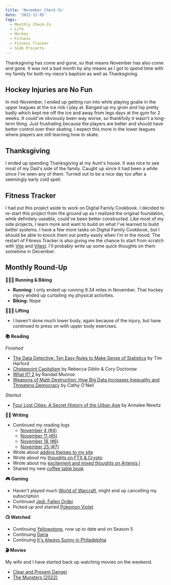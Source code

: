 ```yaml
---
title: 'November Check-In'
date: '2022-12-05'
tags:
  - Monthly Check-In
  - Life
  - Hockey
  - Fitness
  - Fitness Tracker
  - Side Projects
---
```


Thanksgiving has come and gone, so that means November has also come and gone. It was not a bad month by any means as I got to spend time with my family for both my niece's baptism as well as Thanksgiving.
<!-- excerpt -->

## Hockey Injuries are No Fun
In mid-November, I ended up getting run into while playing goalie in the upper leagues at the ice rink I play at. Banged up my groin and hip pretty badly which kept me off the ice and away from legs days at the gym for 2 weeks. It could've obviously been way worse, so thankfully it wasn't a long-term thing. Just frustrating because the players are better and should have better control over their skating. I expect this more in the lower leagues where players are still learning how to skate.

## Thanksgiving
I ended up spending Thanksgiving at my Aunt's house. It was nice to see most of my Dad's side of the family. Caught up since it had been a while since I've seen any of them. Turned out to be a nice day too after a seemingly early cold spell.

## Fitness Tracker
I had put this project aside to work on Digital Family Cookbook. I decided to re-start this project from the ground up as I realized the original foundation, while definitely useable, could've been better constructed. Like most of my side projects, I learn more and want to build on what I've learned to build better systems. I have a few more tasks on Digital Family Cookbook, but I should be able to knock them out pretty easily when I'm in the mood. The restart of Fitness Tracker is also giving me the chance to start from scratch with [Vite](https://vitejs.dev/) and [Vitest](https://vitest.dev/). I'll probably write up some quick thoughts on them sometime in December.

## Monthly Round-Up

**🏃🏼‍♂️ Running & Biking**

- **Running:** I only ended up running 9.34 miles in November. That hockey injury ended up curtailing my physical activities.
- **Biking:** Nope

**🏋🏼‍♂️ Lifting**

- I haven't done much lower body, again because of the injury, but have continued to press on with upper body exercises.

**📚 Reading**

*Finished*
- [The Data Detective: Ten Easy Rules to Make Sense of Statistics](https://bookshop.org/books/the-data-detective-ten-easy-rules-to-make-sense-of-statistics/9780593084663) by Tim Harford
- [Chokepoint Capitalism](https://bookshop.org/books/chokepoint-capitalism-how-big-tech-and-big-content-captured-creative-labor-markets-and-how-we-ll-win-them-back/9780807007068) by Rebecca Giblin & Cory Doctorow
- [What If? 2](https://bookshop.org/p/books/what-if-2-additional-serious-scientific-answers-to-absurd-hypothetical-questions-randall-munroe/18153615?ean=9780525537113) by Randall Munroe
- [Weapons of Math Destruction: How Big Data Increases Inequality and Threatens Democracy](https://bookshop.org/p/books/weapons-of-math-destruction-how-big-data-increases-inequality-and-threatens-democracy-cathy-o-neil/11438502?ean=9780553418835) by Cathy O'Neil

*Started*
- [Four Lost Cities: A Secret History of the Urban Age](https://bookshop.org/p/books/four-lost-cities-a-secret-history-of-the-urban-age-annalee-newitz/16712885?ean=9780393882452) by Annalee Newitz

**✍🏻 Writing**

- Continued my reading logs
	- [November 4 (#4)](https://kpwags.com/posts/2022/11/04/reading-log-november-4-4)
	- [November 11 (#5)](https://kpwags.com/posts/2022/11/11/reading-log-november-11-5)
	- [November 18 (#6)](https://kpwags.com/posts/2022/11/18/reading-log-november-18-6)
	- [November 25 (#7)](https://kpwags.com/posts/2022/11/25/reading-log-november-25-7)
- Wrote about [adding themes to my site](https://kpwags.com/posts/2022/11/08/adding-themes)
- Wrote about my [thoughts on FTX & Crypto](https://kpwags.com/posts/2022/11/18/on-ftx-and-crypto-in-general)
- Wrote about my [excitement and mixed thoughts on Artemis I](https://kpwags.com/posts/2022/11/23/artemis-i)
- Shared my new [coffee table book](https://kpwags.com/posts/2022/11/27/apollo-remastered)

**🎮 Gaming**

- Haven't played much [World of Warcraft](https://worldofwarcraft.com/en-us/wowclassic), might end up cancelling my subscription
- Continued [Jedi: Fallen Order](https://www.ea.com/games/starwars/jedi/jedi-fallen-order)
- Picked up and started [Pokemon Violet](https://scarletviolet.pokemon.com/en-us/)

**📺 Watched**

- Continuing [Yellowstone](https://www.imdb.com/title/tt0472954/), now up to date and on Season 5
- Continuing [Daria](https://www.imdb.com/title/tt0118298/)
- Continuing [It's Always Sunny in Philadelphia](https://www.imdb.com/title/tt0472954/)

**🎬 Movies**

My wife and I have started back up watching movies on the weekend.
- [Clear and Present Danger](https://www.imdb.com/title/tt0109444/)
- [The Munsters (2022)](https://www.imdb.com/title/tt14813212/)